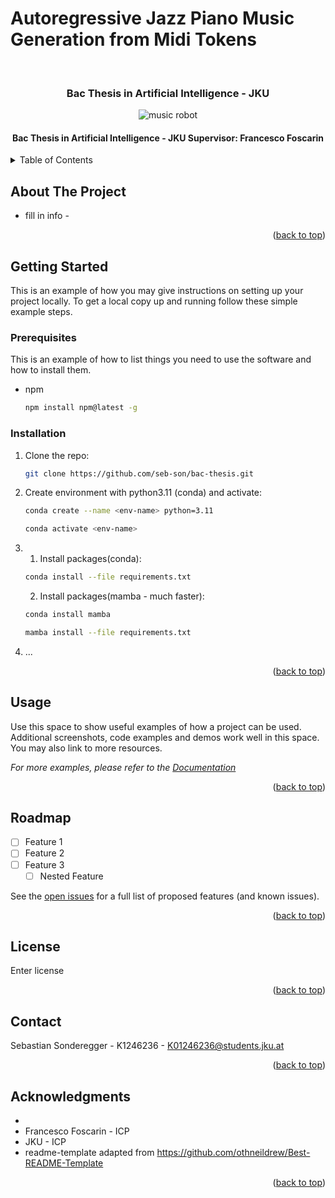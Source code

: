 # Autoregressive Jazz Piano Music Generation from Midi Tokens

<!-- PROJECT LOGO -->
<br />
<h3 align="center">Bac Thesis in Artificial Intelligence - JKU</h3>
<div align="center">
  <img title="(C) https://www.analyticsvidhya.com/blog/2020/01/how-to-perform-automatic-music-generation/" alt="music robot" src="https://cdn.analyticsvidhya.com/wp-content/uploads/2020/01/auto-music-.jpg" >

  <h4 align="center">
    Bac Thesis in Artificial Intelligence - JKU
    Supervisor: Francesco Foscarin
    

  </p>
</div>



<!-- TABLE OF CONTENTS -->
<details>
  <summary>Table of Contents</summary>
  <ol>
    <li>
      <a href="#about-the-project">About The Project</a>
    </li>
    <li>
      <a href="#getting-started">Getting Started</a>
      <ul>
        <li><a href="#prerequisites">Prerequisites</a></li>
        <li><a href="#installation">Installation</a></li>
      </ul>
    </li>
    <li><a href="#usage">Usage</a></li>
    <li><a href="#roadmap">Roadmap</a></li>
    <li><a href="#license">License</a></li>
    <li><a href="#contact">Contact</a></li>
    <li><a href="#acknowledgments">Acknowledgments</a></li>
  </ol>
</details>



<!-- ABOUT THE PROJECT -->
## About The Project


 - fill in info - 
<p align="right">(<a href="#readme-top">back to top</a>)</p>



<!-- GETTING STARTED -->
## Getting Started

This is an example of how you may give instructions on setting up your project locally.
To get a local copy up and running follow these simple example steps.

### Prerequisites

This is an example of how to list things you need to use the software and how to install them.
* npm
  ```sh
  npm install npm@latest -g
  ```

### Installation


1. Clone the repo:
   ```sh
   git clone https://github.com/seb-son/bac-thesis.git
   ```
2. Create environment with python3.11 (conda) and activate:
   ```sh
   conda create --name <env-name> python=3.11
   ```
   ```sh
   conda activate <env-name>
   ```
3. 1. Install packages(conda):
   ```sh
   conda install --file requirements.txt
   ```
   2. Install packages(mamba - much faster):
   ```sh
   conda install mamba
   ```
   ```sh
   mamba install --file requirements.txt
   ```
4. ...

<p align="right">(<a href="#readme-top">back to top</a>)</p>



<!-- USAGE EXAMPLES -->
## Usage

Use this space to show useful examples of how a project can be used. Additional screenshots, code examples and demos work well in this space. You may also link to more resources.

_For more examples, please refer to the [Documentation](https://example.com)_

<p align="right">(<a href="#readme-top">back to top</a>)</p>



<!-- ROADMAP -->
## Roadmap

- [ ] Feature 1
- [ ] Feature 2
- [ ] Feature 3
    - [ ] Nested Feature

See the [open issues](https://github.com/github_username/repo_name/issues) for a full list of proposed features (and known issues).

<p align="right">(<a href="#readme-top">back to top</a>)</p>



<!-- LICENSE -->
## License
Enter license
<p align="right">(<a href="#readme-top">back to top</a>)</p>



<!-- CONTACT -->
## Contact


Sebastian Sonderegger - K1246236 - K01246236@students.jku.at


<p align="right">(<a href="#readme-top">back to top</a>)</p>



<!-- ACKNOWLEDGMENTS -->
## Acknowledgments

* []()
* Francesco Foscarin - ICP
* JKU - ICP 
* readme-template adapted from https://github.com/othneildrew/Best-README-Template

<p align="right">(<a href="#readme-top">back to top</a>)</p>




